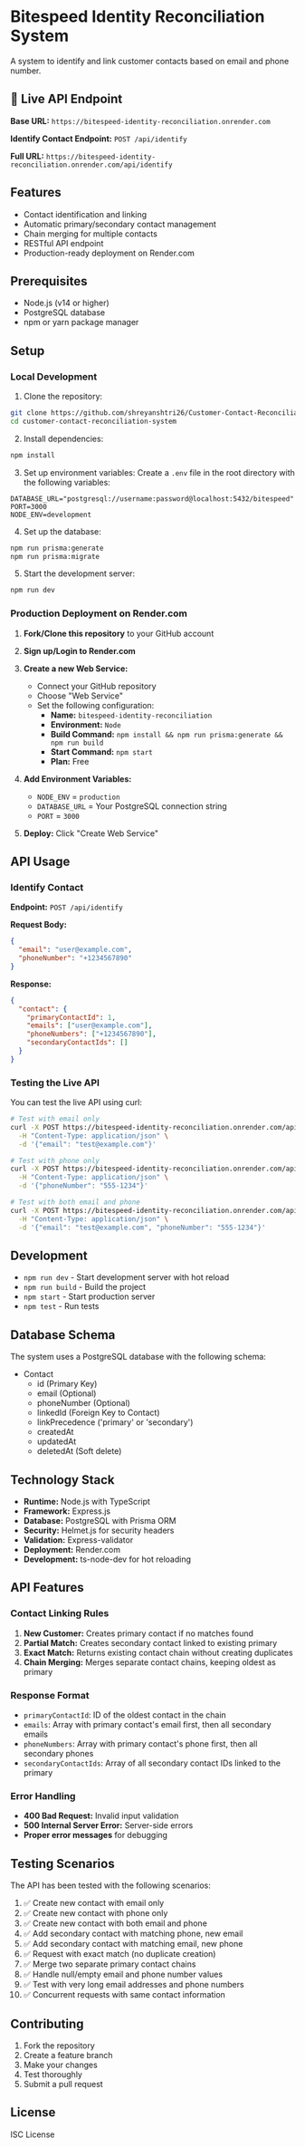 # Bitespeed Identity Reconciliation System

A system to identify and link customer contacts based on email and phone number.

## 🚀 Live API Endpoint

**Base URL:** `https://bitespeed-identity-reconciliation.onrender.com`

**Identify Contact Endpoint:** `POST /api/identify`

**Full URL:** `https://bitespeed-identity-reconciliation.onrender.com/api/identify`

## Features

- Contact identification and linking
- Automatic primary/secondary contact management
- Chain merging for multiple contacts
- RESTful API endpoint
- Production-ready deployment on Render.com

## Prerequisites

- Node.js (v14 or higher)
- PostgreSQL database
- npm or yarn package manager

## Setup

### Local Development

1. Clone the repository:
```bash
git clone https://github.com/shreyanshtri26/Customer-Contact-Reconciliation-System.git
cd customer-contact-reconciliation-system
```

2. Install dependencies:
```bash
npm install
```

3. Set up environment variables:
Create a `.env` file in the root directory with the following variables:
```
DATABASE_URL="postgresql://username:password@localhost:5432/bitespeed"
PORT=3000
NODE_ENV=development
```

4. Set up the database:
```bash
npm run prisma:generate
npm run prisma:migrate
```

5. Start the development server:
```bash
npm run dev
```

### Production Deployment on Render.com

1. **Fork/Clone this repository** to your GitHub account

2. **Sign up/Login to Render.com**

3. **Create a new Web Service:**
   - Connect your GitHub repository
   - Choose "Web Service"
   - Set the following configuration:
     - **Name:** `bitespeed-identity-reconciliation`
     - **Environment:** `Node`
     - **Build Command:** `npm install && npm run prisma:generate && npm run build`
     - **Start Command:** `npm start`
     - **Plan:** Free

4. **Add Environment Variables:**
   - `NODE_ENV` = `production`
   - `DATABASE_URL` = Your PostgreSQL connection string
   - `PORT` = `3000`

5. **Deploy:** Click "Create Web Service"

## API Usage

### Identify Contact

**Endpoint:** `POST /api/identify`

**Request Body:**
```json
{
  "email": "user@example.com",
  "phoneNumber": "+1234567890"
}
```

**Response:**
```json
{
  "contact": {
    "primaryContactId": 1,
    "emails": ["user@example.com"],
    "phoneNumbers": ["+1234567890"],
    "secondaryContactIds": []
  }
}
```

### Testing the Live API

You can test the live API using curl:

```bash
# Test with email only
curl -X POST https://bitespeed-identity-reconciliation.onrender.com/api/identify \
  -H "Content-Type: application/json" \
  -d '{"email": "test@example.com"}'

# Test with phone only
curl -X POST https://bitespeed-identity-reconciliation.onrender.com/api/identify \
  -H "Content-Type: application/json" \
  -d '{"phoneNumber": "555-1234"}'

# Test with both email and phone
curl -X POST https://bitespeed-identity-reconciliation.onrender.com/api/identify \
  -H "Content-Type: application/json" \
  -d '{"email": "test@example.com", "phoneNumber": "555-1234"}'
```

## Development

- `npm run dev` - Start development server with hot reload
- `npm run build` - Build the project
- `npm start` - Start production server
- `npm test` - Run tests

## Database Schema

The system uses a PostgreSQL database with the following schema:

- Contact
  - id (Primary Key)
  - email (Optional)
  - phoneNumber (Optional)
  - linkedId (Foreign Key to Contact)
  - linkPrecedence ('primary' or 'secondary')
  - createdAt
  - updatedAt
  - deletedAt (Soft delete)

## Technology Stack

- **Runtime:** Node.js with TypeScript
- **Framework:** Express.js
- **Database:** PostgreSQL with Prisma ORM
- **Security:** Helmet.js for security headers
- **Validation:** Express-validator
- **Deployment:** Render.com
- **Development:** ts-node-dev for hot reloading

## API Features

### Contact Linking Rules

1. **New Customer:** Creates primary contact if no matches found
2. **Partial Match:** Creates secondary contact linked to existing primary
3. **Exact Match:** Returns existing contact chain without creating duplicates
4. **Chain Merging:** Merges separate contact chains, keeping oldest as primary

### Response Format

- `primaryContactId`: ID of the oldest contact in the chain
- `emails`: Array with primary contact's email first, then all secondary emails
- `phoneNumbers`: Array with primary contact's phone first, then all secondary phones
- `secondaryContactIds`: Array of all secondary contact IDs linked to the primary

### Error Handling

- **400 Bad Request:** Invalid input validation
- **500 Internal Server Error:** Server-side errors
- **Proper error messages** for debugging

## Testing Scenarios

The API has been tested with the following scenarios:

1. ✅ Create new contact with email only
2. ✅ Create new contact with phone only
3. ✅ Create new contact with both email and phone
4. ✅ Add secondary contact with matching phone, new email
5. ✅ Add secondary contact with matching email, new phone
6. ✅ Request with exact match (no duplicate creation)
7. ✅ Merge two separate primary contact chains
8. ✅ Handle null/empty email and phone number values
9. ✅ Test with very long email addresses and phone numbers
10. ✅ Concurrent requests with same contact information

## Contributing

1. Fork the repository
2. Create a feature branch
3. Make your changes
4. Test thoroughly
5. Submit a pull request

## License

ISC License
